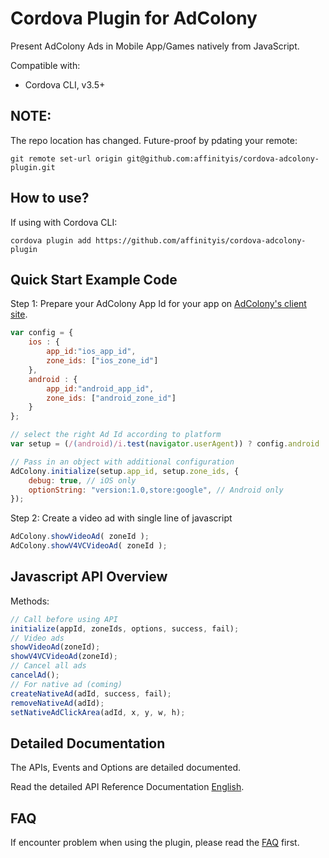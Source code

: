 # Cordova Plugin for AdColony #

Present AdColony Ads in Mobile App/Games natively from JavaScript.

Compatible with:

* Cordova CLI, v3.5+

## NOTE: ##

The repo location has changed.  Future-proof by pdating your remote:
```
git remote set-url origin git@github.com:affinityis/cordova-adcolony-plugin.git
```

## How to use? ##

If using with Cordova CLI:
```
cordova plugin add https://github.com/affinityis/cordova-adcolony-plugin
```

## Quick Start Example Code ##

Step 1: Prepare your AdColony App Id for your app on [AdColony's client site](https://clients.adcolony.com/login).

```javascript
var config = {
	ios : {
		app_id:"ios_app_id",
		zone_ids: ["ios_zone_id"]
	},
	android : {
		app_id:"android_app_id",
		zone_ids: ["android_zone_id"]
	}
};

// select the right Ad Id according to platform
var setup = (/(android)/i.test(navigator.userAgent)) ? config.android : config.ios;

// Pass in an object with additional configuration
AdColony.initialize(setup.app_id, setup.zone_ids, {
	debug: true, // iOS only
	optionString: "version:1.0,store:google", // Android only
});
```

Step 2: Create a video ad with single line of javascript

```javascript
AdColony.showVideoAd( zoneId );
AdColony.showV4VCVideoAd( zoneId );
```

## Javascript API Overview ##

Methods:
```javascript
// Call before using API
initialize(appId, zoneIds, options, success, fail);
// Video ads
showVideoAd(zoneId);
showV4VCVideoAd(zoneId);
// Cancel all ads
cancelAd();
// For native ad (coming)
createNativeAd(adId, success, fail);
removeNativeAd(adId);
setNativeAdClickArea(adId, x, y, w, h);
```

## Detailed Documentation ##

The APIs, Events and Options are detailed documented.

Read the detailed API Reference Documentation [English](https://github.com/affinityis/cordova-adcolony-plugin/wiki).

## FAQ ##

If encounter problem when using the plugin, please read the [FAQ](https://github.com/affinityis/cordova-adcolony-plugin/wiki/FAQ) first.
